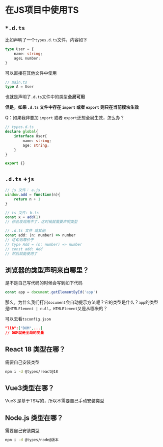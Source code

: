# 在JS项目中使用TS

## `*.d.ts`

比如声明了一个`types.d.ts`文件，内容如下

```typescript
type User = {
    name: string;
    ageL number;
}
```

可以直接在其他文件中使用

```typescript
// main.ts
type A = User
```

也就是声明了`.d.ts`文件中的类型**全局可用**

**但是，如果 `.d.ts` 文件中存在 `import` 或者 `export` 则只在当前模块生效**

Q：如果我非要加 `import` 或者 `export`还想全局生效，怎么办？

```typescript
// types.d.ts
declare global{
    interface User{
        name: string;
        age: string;
    }
}

export {}
```

## `.d.ts` +`js`

```js
// js 文件： a.js
window.add = function(n){
    return n + 1
}

// ts 文件: b.ts
const x = add(1)
// 你会发现用不了，这时候就需要声明类型

// .d.ts 文件 或其他
const add: (n: number) => number
// 这句话等价于
// type Add = (n: number) => number
// const add: Add
// 然后就能使用了
```

## 浏览器的类型声明来自哪里？

是不是自己写代码的时候会写到如下代码

```typescript
const app = document.getElementById('app')
```

那么，为什么我们打出`document`会自动提示方法呢？它的类型是什么？`app`的类型是`HTMLElement | null`，`HTMLElement`又是从哪来的？

可以去看`tsconfig.json`

```json
"lib":["DOM",...]
// DOM就是全局的变量
```

## React 18 类型在哪？

需要自己安装类型

```bash
npm i -d @types/react@18
```

## Vue3类型在哪？

Vue3 是基于TS写的，所以不需要自己手动安装类型

## Node.js 类型在哪？

需要自己安装类型

```bash
npm i -d @types/node@版本
```